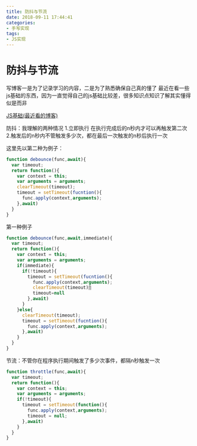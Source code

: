 ```yaml
---
title: 防抖与节流
date: 2018-09-11 17:44:41
categories: 
- 手写实现
tags: 
- JS实现
---
```


防抖与节流
===
写博客一是为了记录学习的内容，二是为了熟悉确保自己真的懂了
最近在看一些js基础的东西，因为一直觉得自己的js基础比较差，很多知识点知识了解其实懂得似是而非 

[JS基础(最近看的博客)](https://github.com/mqyqingfeng/Blog) 

防抖：我理解的两种情况 
1.立即执行 在执行完成后的n秒内才可以再触发第二次
2.触发后的n秒内不管触发多少次，都在最后一次触发的n秒后执行一次

这里先以第二种为例子： 
```javascript
function debounce(func,await){
  var timeout;
  return function(){
    var context = this;
    var arguments = arguments;
    clearTimeout(timeout);
    timeout = setTimeout(fucntion(){
      func.apply(context,arguments);
    },await)
  }
}
```
第一种例子
```javascript
function debounce(func,await,immediate){
  var timeout;
  return function(){
    var context = this;
    var arguments = arguments;
    if(immediate){
      if(!timeout){
        timeout = setTimeout(fucntion(){
          func.apply(context,arguments);
          clearTimeout(timeout)∏
          timeout=null
        },await)
      }
    }else{
      clearTimeout(timeout);
      timeout = setTimeout(fucntion(){
        func.apply(context,arguments);
      },await)
    }
  }
}
```

节流：不管你在程序执行期间触发了多少次事件，都隔n秒触发一次

```javascript
function throttle(func,await){
  var timeout;
  return function(){
    var context = this;
    var arguments = arguments;
    if(!timeout){
      timeout = setTimeout(function(){
        func.apply(context,arguments);
        timeout = null;
      },await)
    }
  }
}
```



